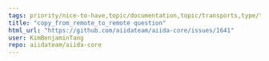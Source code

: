 ```yaml
---
tags: priority/nice-to-have,topic/documentation,topic/transports,type/task
title: "copy_from_remote_to_remote question"
html_url: "https://github.com/aiidateam/aiida-core/issues/1641"
user: KimBenjaminTang
repo: aiidateam/aiida-core
---
```


